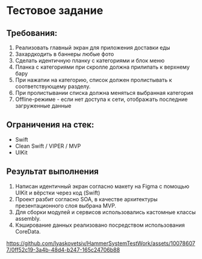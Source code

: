# Тестовое задание

## Требования:
1. Реализовать главный экран для приложения доставки еды
2. Захардкодить в баннеры любые фото
3. Сделать идентичную планку с категориями и блок меню
4. Планка с категориями при скролле должна прилипать к верхнему бару
5. При нажатии на категорию, список должен пролистывать к соответствующему разделу.
6. При пролистывании списка должна меняться выбранная категория
7. Offline-режиме - если нет доступа к сети, отображать последние загруженные данные

## Ограничения на стек:
* Swift
* Clean Swift / VIPER / MVP
* UIKit

## Результат выполнения

1. Написан идентичный экран согласно макету на Figma с помощью UIKit и вёрстки через код (Swift)
2. Проект разбит согласно SOA, в качестве архитектуры презентационного слоя выбрана MVP.
3. Для сборки модулей и сервисов использовались кастомные классы assembly.
4. Кэширование данных реализовано посредством использования CoreData.

https://github.com/lyaskovetsiv/HammerSystemTestWork/assets/100786077/0ff52c19-3a4b-48d4-b247-165c24706b88

